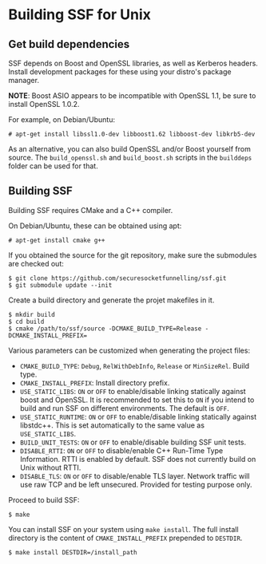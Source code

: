 Building SSF for Unix
=====================

Get build dependencies
----------------------

SSF depends on Boost and OpenSSL libraries, as well as Kerberos headers.
Install development packages for these using your distro's package manager.

**NOTE**: Boost ASIO appears to be incompatible with OpenSSL 1.1, be sure
to install OpenSSL 1.0.2.

For example, on Debian/Ubuntu:

```
# apt-get install libssl1.0-dev libboost1.62 libboost-dev libkrb5-dev
```

As an alternative, you can also build OpenSSL and/or Boost yourself from
source. The `build_openssl.sh` and `build_boost.sh` scripts in the
`builddeps` folder can be used for that.

Building SSF
------------

Building SSF requires CMake and a C++ compiler.

On Debian/Ubuntu, these can be obtained using apt:

```
# apt-get install cmake g++
```

If you obtained the source for the git repository, make sure the submodules
are checked out:

```
$ git clone https://github.com/securesocketfunnelling/ssf.git
$ git submodule update --init
```

Create a build directory and generate the projet makefiles in it.

```
$ mkdir build
$ cd build
$ cmake /path/to/ssf/source -DCMAKE_BUILD_TYPE=Release -DCMAKE_INSTALL_PREFIX=
```

Various parameters can be customized when generating the project files:

* `CMAKE_BUILD_TYPE`: `Debug`, `RelWithDebInfo`, `Release` or `MinSizeRel`. Build type.
* `CMAKE_INSTALL_PREFIX`: Install directory prefix.
* `USE_STATIC_LIBS`: `ON` or `OFF` to enable/disable linking statically against
boost and OpenSSL. It is recommended to set this to `ON` if you intend to build
and run SSF on different environments. The default is `OFF`.
* `USE_STATIC_RUNTIME`: `ON` or `OFF` to enable/disable linking statically
against libstdc++. This is set automatically to the same value as
`USE_STATIC_LIBS`.
* `BUILD_UNIT_TESTS`: `ON` or `OFF` to enable/disable building SSF unit tests.
* `DISABLE_RTTI`: `ON` or `OFF` to disable/enable C++ Run-Time Type Information.
RTTI is enabled by default. SSF does not currently build on Unix without RTTI.
* `DISABLE_TLS`: `ON` or `OFF` to disable/enable TLS layer. Network traffic will
use raw TCP and be left unsecured. Provided for testing purpose only.

Proceed to build SSF:

```
$ make
```

You can install SSF on your system using `make install`. The full install
directory is the content of `CMAKE_INSTALL_PREFIX` prepended to `DESTDIR`.

```
$ make install DESTDIR=/install_path
```
